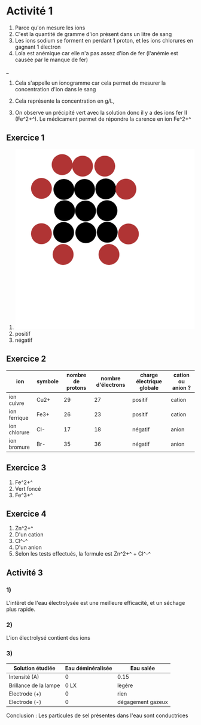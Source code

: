 # Activité 1

1) Parce qu'on mesure les ions
2) C'est la quantité de gramme d'ion présent dans un litre de sang
3) Les ions sodium se forment en perdant 1 proton, et les ions chlorures en gagnant 1 électron
4) Lola est anémique car elle n'a pas assez d'ion de fer (l'anémie est causée par le manque de fer)

_

1) Cela s'appelle un ionogramme car cela permet de mesurer la concentration d'ion dans le sang
2) Cela représente la concentration en g/L, 

2) On observe un précipité vert avec la solution donc il y a des ions fer II (Fe^2+^). Le médicament permet de répondre la carence en ion Fe^2+^



## Exercice 1

1. ![](../../assets/noscans/chimie/atome-jsp.png)
2. positif
3. négatif

## Exercice 2

| ion          | symbole | nombre de protons | nombre d'électrons | charge électrique globale | cation ou anion ? |
|--------------|---------|-------------------|--------------------|---------------------------|-------------------|
| ion cuivre   | Cu2+    | 29                | 27                 | positif                   | cation            |
| ion ferrique | Fe3+    | 26                | 23                 | positif                   | cation            |
| ion chlorure | Cl-     | 17                | 18                 | négatif                   | anion             |
| ion bromure  | Br-     | 35                | 36                 | négatif                   | anion             |

## Exercice 3

1. Fe^2+^
2. Vert foncé
3. Fe^3+^

## Exercice 4

1. Zn^2+^
2. D'un cation
3. Cl^-^
4. D'un anion
5. Selon les tests effectués, la formule est Zn^2+^ + Cl^-^

## Activité 3
### 1)
L'intêret de l'eau électrolysée est une meilleure efficacité, et un séchage plus rapide.

### 2)

L'ion électrolysé contient des ions

### 3)

| Solution étudiée      | Eau déminéralisée | Eau salée         |
|-----------------------|-------------------|-------------------|
| Intensité (A)         | 0                 | 0.15              |
| Brillance de la lampe | 0 LX              | lègére            |
| Electrode (+)         | 0                 | rien              |
| Electrode (-)         | 0                 | dégagement gazeux |

Conclusion : Les particules de sel présentes dans l'eau sont conductrices

